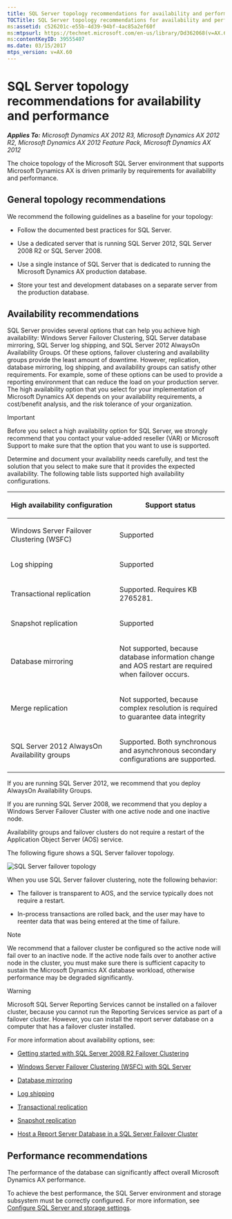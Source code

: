 ```yaml
---
title: SQL Server topology recommendations for availability and performance
TOCTitle: SQL Server topology recommendations for availability and performance
ms:assetid: c526201c-e55b-4d39-94bf-4ac85a2ef60f
ms:mtpsurl: https://technet.microsoft.com/en-us/library/Dd362068(v=AX.60)
ms:contentKeyID: 39555407
ms.date: 03/15/2017
mtps_version: v=AX.60
---
```


# SQL Server topology recommendations for availability and performance 


_**Applies To:** Microsoft Dynamics AX 2012 R3, Microsoft Dynamics AX 2012 R2, Microsoft Dynamics AX 2012 Feature Pack, Microsoft Dynamics AX 2012_

The choice topology of the Microsoft SQL Server environment that supports Microsoft Dynamics AX is driven primarily by requirements for availability and performance.

## General topology recommendations

We recommend the following guidelines as a baseline for your topology:

  - Follow the documented best practices for SQL Server.

  - Use a dedicated server that is running SQL Server 2012, SQL Server 2008 R2 or SQL Server 2008.

  - Use a single instance of SQL Server that is dedicated to running the Microsoft Dynamics AX production database.

  - Store your test and development databases on a separate server from the production database.

## Availability recommendations

SQL Server provides several options that can help you achieve high availability: Windows Server Failover Clustering, SQL Server database mirroring, SQL Server log shipping, and SQL Server 2012 AlwaysOn Availability Groups. Of these options, failover clustering and availability groups provide the least amount of downtime. However, replication, database mirroring, log shipping, and availability groups can satisfy other requirements. For example, some of these options can be used to provide a reporting environment that can reduce the load on your production server. The high availability option that you select for your implementation of Microsoft Dynamics AX depends on your availability requirements, a cost/benefit analysis, and the risk tolerance of your organization.


> [!IMPORTANT]
> <P>Before you select a high availability option for SQL Server, we strongly recommend that you contact your value-added reseller (VAR) or Microsoft Support to make sure that the option that you want to use is supported.</P>



Determine and document your availability needs carefully, and test the solution that you select to make sure that it provides the expected availability. The following table lists supported high availability configurations.

<table>
<colgroup>
<col style="width: 50%" />
<col style="width: 50%" />
</colgroup>
<thead>
<tr class="header">
<th><p>High availability configuration</p></th>
<th><p>Support status</p></th>
</tr>
</thead>
<tbody>
<tr class="odd">
<td><p>Windows Server Failover Clustering (WSFC)</p></td>
<td><p>Supported</p></td>
</tr>
<tr class="even">
<td><p>Log shipping</p></td>
<td><p>Supported</p></td>
</tr>
<tr class="odd">
<td><p>Transactional replication</p></td>
<td><p>Supported. Requires KB 2765281.</p></td>
</tr>
<tr class="even">
<td><p>Snapshot replication</p></td>
<td><p>Supported</p></td>
</tr>
<tr class="odd">
<td><p>Database mirroring</p></td>
<td><p>Not supported, because database information change and AOS restart are required when failover occurs.</p></td>
</tr>
<tr class="even">
<td><p>Merge replication</p></td>
<td><p>Not supported, because complex resolution is required to guarantee data integrity</p></td>
</tr>
<tr class="odd">
<td><p>SQL Server 2012 AlwaysOn Availability groups</p></td>
<td><p>Supported. Both synchronous and asynchronous secondary configurations are supported.</p></td>
</tr>
</tbody>
</table>


If you are running SQL Server 2012, we recommend that you deploy AlwaysOn Availability Groups.

If you are running SQL Server 2008, we recommend that you deploy a Windows Server Failover Cluster with one active node and one inactive node.

Availability groups and failover clusters do not require a restart of the Application Object Server (AOS) service.

The following figure shows a SQL Server failover topology.

![SQL Server failover topology](images/Dd362068.SQLTopology(AX.60).png "SQL Server failover topology")

When you use SQL Server failover clustering, note the following behavior:

  - The failover is transparent to AOS, and the service typically does not require a restart.

  - In-process transactions are rolled back, and the user may have to reenter data that was being entered at the time of failure.


> [!NOTE]
> <P>We recommend that a failover cluster be configured so the active node will fail over to an inactive node. If the active node fails over to another active node in the cluster, you must make sure there is sufficient capacity to sustain the Microsoft Dynamics AX database workload, otherwise performance may be degraded significantly.</P>




> [!WARNING]
> <P>Microsoft SQL Server Reporting Services cannot be installed on a failover cluster, because you cannot run the Reporting Services service as part of a failover cluster. However, you can install the report server database on a computer that has a failover cluster installed.</P>



For more information about availability options, see:

  - [Getting started with SQL Server 2008 R2 Failover Clustering](http://go.microsoft.com/fwlink/?linkid=216763)

  - [Windows Server Failover Clustering (WSFC) with SQL Server](http://technet.microsoft.com/en-us/library/hh270278.aspx)

  - [Database mirroring](http://go.microsoft.com/fwlink/?linkid=216767)

  - [Log shipping](http://go.microsoft.com/fwlink/?linkid=216765)

  - [Transactional replication](http://go.microsoft.com/fwlink/?linkid=216768)

  - [Snapshot replication](http://go.microsoft.com/fwlink/?linkid=216769)

  - [Host a Report Server Database in a SQL Server Failover Cluster](http://technet.microsoft.com/en-us/library/bb630402.aspx)

## Performance recommendations

The performance of the database can significantly affect overall Microsoft Dynamics AX performance.

To achieve the best performance, the SQL Server environment and storage subsystem must be correctly configured. For more information, see [Configure SQL Server and storage settings](configure-sql-server-and-storage-settings.md).

  


